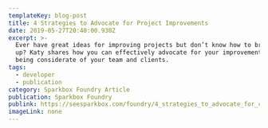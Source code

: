 ```yaml
---
templateKey: blog-post
title: 4 Strategies to Advocate for Project Improvements
date: 2019-05-27T20:40:00.930Z
excerpt: >-
  Ever have great ideas for improving projects but don’t know how to bring them
  up? Katy shares how you can effectively advocate for your improvements while
  being considerate of your team and clients.
tags:
  - developer
  - publication
category: Sparkbox Foundry Article
publication: Sparkbox Foundry
publink: https://seesparkbox.com/foundry/4_strategies_to_advocate_for_continuous_code_quality_improvement
imageLink: none
---
```

